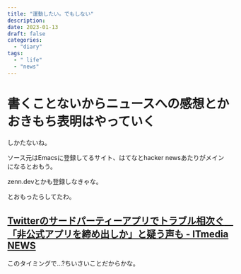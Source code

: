 ```yaml
---
title: "運動したい。でもしない"
description:
date: 2023-01-13
draft: false
categories:
  - "diary"
tags:
  - " life"
  - "news"
---
```


# 書くことないからニュースへの感想とかおきもち表明はやっていく

しかたないね。

ソース元はEmacsに登録してるサイト、はてなとhacker newsあたりがメインになるとおもう。

zenn.devとかも登録しなきゃな。

とおもったらしてたわ。

## [Twitterのサードパーティーアプリでトラブル相次ぐ　「非公式アプリを締め出しか」と疑う声も - ITmedia NEWS](https://www.itmedia.co.jp/news/articles/2301/13/news129.html)

このタイミングで...?ちいさいことだからかな。
